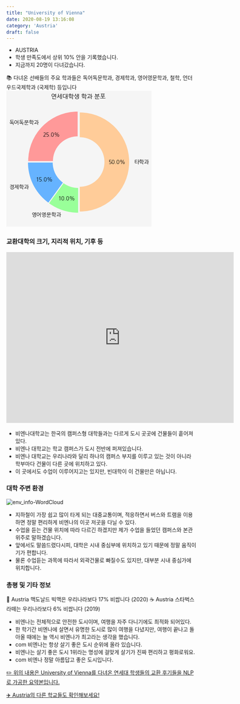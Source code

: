 ```yaml
---
title: "University of Vienna"
date: 2020-08-19 13:16:08
category: 'Austria'
draft: false
---
```



* AUSTRIA
* 학생 만족도에서 상위 10% 안을 기록했습니다.
* 지금까지 20명이 다녀갔습니다. 

📚 다녀온 선배들의 주요 학과들은 독어독문학과, 경제학과, 영어영문학과, 철학, 언더우드국제학과 (국제학) 등입니다
![department-info](../plots/AT000009.png)
### 교환대학의 크기, 지리적 위치, 기후 등
<iframe
width="600"
height="450"
frameborder="0" style="border:0"
src="https://www.google.com/maps/embed/v1/place?key=AIzaSyC9e1AME-pVmWC4hBpFdu5S4dKzyepa3HQ&q=University+of+Vienna&center=48.2131855,16.360050400000002&zoom=14" allowfullscreen>
</iframe>

* 비엔나대학교는 한국의 캠퍼스형 대학들과는 다르게 도시 곳곳에 건물들이 흩어져 있다.
* 비엔나 대학교는 학교 캠퍼스가 도시 전반에 퍼져있습니다.
* 비엔나 대학교는 우리나라와 달리 하나의 캠퍼스 부지를 이루고 있는 것이 아니라 학부마다 건물이 다른 곳에 위치하고 있다.
* 이 곳에서도 수업이 이루어지고는 있지만, 빈대학이 이 건물만은 아닙니다.


### 대학 주변 환경

![env_info-WordCloud](../univ_wordclouds_okt/env_info/AT000009_env_info_okt.png)

* 지하철이 가장 쉽고 많이 타게 되는 대중교통이며, 적응하면서 버스와 트램을 이용하면 정말 편리하게 비엔나의 이곳 저곳을 다닐 수 있다.
* 수업을 듣는 건물 위치에 따라 다르긴 하겠지만 제가 수업을 들었던 캠퍼스와 본관 위주로 말하겠습니다.
* 앞에서도 말씀드렸다시피, 대학은 시내 중심부에 위치하고 있기 때문에 정말 움직이기가 편합니다.
* 물론 수업듣는 과목에 따라서 외곽건물로 빠질수도 있지만, 대부분 시내 중심가에 위치합니다.


### 총평 및 기타 정보 
🍔 Austria 맥도날드 빅맥은 우리나라보다 17% 비쌉니다 (2020)
☕️ Austria 스타벅스 라떼는 우리나라보다 6% 비쌉니다 (2019)
* 비엔나는 전체적으로 안전한 도시이며, 여행을 자주 다니기에도 최적화 되어있다.
* 한 학기간 비엔나에 살면서 유명한 도시로 많이 여행을 다녔지만, 여행이 끝나고 돌아올 때에는 늘 역시 비엔나가 최고라는 생각을 했습니다.
* com 비엔나는 항상 살기 좋은 도시 순위에 올라 있습니다.
* 비엔나는 살기 좋은 도시 1위라는 명성에 걸맞게 살기가 진짜 편리하고 평화로워요.
* com 비엔나 정말 아름답고 좋은 도시입니다.


[✏️ 위의 내용은 University of Vienna를 다녀온 연세대 학생들의 교환 후기들을 NLP로 가공한 요약본입니다.](http://oia.yonsei.ac.kr/partner/expReport.asp?ucode=AT000009&bgbn=A)

[✈️ Austria의 다른 학교들도 확인해보세요!](https://yonsei-exchange.netlify.app/?category=Austria)

